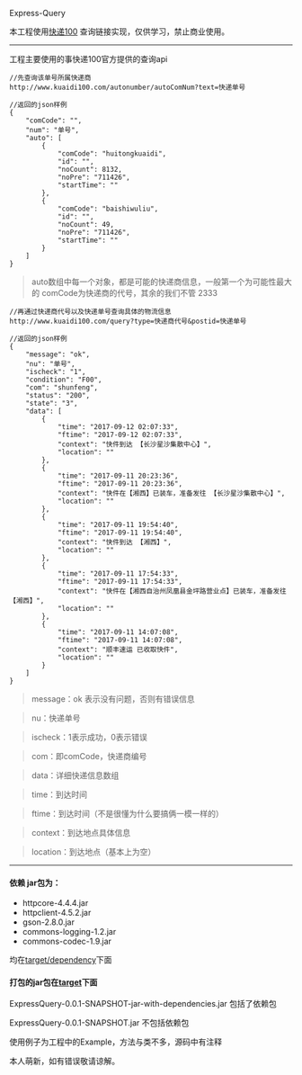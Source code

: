 Express-Query

本工程使用[快递100](http://www.kuaidi100.com/) 查询链接实现，仅供学习，禁止商业使用。

---

工程主要使用的事快递100官方提供的查询api

```
//先查询该单号所属快递商
http://www.kuaidi100.com/autonumber/autoComNum?text=快递单号
    
//返回的json样例
{
    "comCode": "",
    "num": "单号",
    "auto": [
        {
            "comCode": "huitongkuaidi",
            "id": "",
            "noCount": 8132,
            "noPre": "711426",
            "startTime": ""
        },
        {
            "comCode": "baishiwuliu",
            "id": "",
            "noCount": 49,
            "noPre": "711426",
            "startTime": ""
        }
    ]
}
```

>auto数组中每一个对象，都是可能的快递商信息，一般第一个为可能性最大的 
>comCode为快递商的代号，其余的我们不管 2333

```
//再通过快递商代号以及快递单号查询具体的物流信息
http://www.kuaidi100.com/query?type=快递商代号&postid=快递单号
 
//返回的json样例
{
    "message": "ok",
    "nu": "单号",
    "ischeck": "1",
    "condition": "F00",
    "com": "shunfeng",
    "status": "200",
    "state": "3",
    "data": [
        {
            "time": "2017-09-12 02:07:33",
            "ftime": "2017-09-12 02:07:33",
            "context": "快件到达 【长沙星沙集散中心】",
            "location": ""
        },
        {
            "time": "2017-09-11 20:23:36",
            "ftime": "2017-09-11 20:23:36",
            "context": "快件在【湘西】已装车，准备发往 【长沙星沙集散中心】",
            "location": ""
        },
        {
            "time": "2017-09-11 19:54:40",
            "ftime": "2017-09-11 19:54:40",
            "context": "快件到达 【湘西】",
            "location": ""
        },
        {
            "time": "2017-09-11 17:54:33",
            "ftime": "2017-09-11 17:54:33",
            "context": "快件在【湘西自治州凤凰县金坪路营业点】已装车，准备发往 【湘西】",
            "location": ""
        },
        {
            "time": "2017-09-11 14:07:08",
            "ftime": "2017-09-11 14:07:08",
            "context": "顺丰速运 已收取快件",
            "location": ""
        }
    ]
}
```

>message：ok 表示没有问题，否则有错误信息

>nu：快递单号

>ischeck：1表示成功，0表示错误

>com：即comCode，快递商编号

>data：详细快递信息数组

>time：到达时间

>ftime：到达时间（不是很懂为什么要搞俩一模一样的）

>context：到达地点具体信息

>location：到达地点（基本上为空）

---

#### 依赖 jar包为：

- httpcore-4.4.4.jar
- httpclient-4.5.2.jar
- gson-2.8.0.jar
- commons-logging-1.2.jar
- commons-codec-1.9.jar

均在[target/dependency](https://github.com/Geekxiong/Express-Query/tree/master/ExpressQuery/target/dependency)下面



#### 打包的jar包在[target](https://github.com/Geekxiong/Express-Query/tree/master/ExpressQuery/target)下面

ExpressQuery-0.0.1-SNAPSHOT-jar-with-dependencies.jar    包括了依赖包

ExpressQuery-0.0.1-SNAPSHOT.jar 不包括依赖包



使用例子为工程中的Example，方法与类不多，源码中有注释

本人萌新，如有错误敬请谅解。


